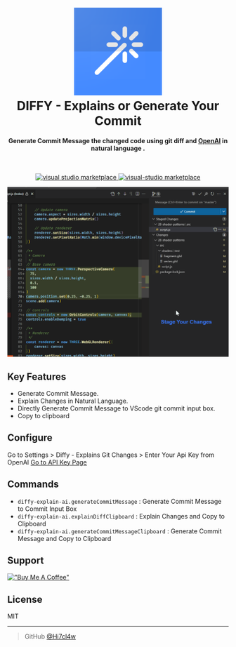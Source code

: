 <h1 align="center">
  <br> <a href="https://marketplace.visualstudio.com/items?itemName=hitclaw.diffy-explain-ai">
  <img src="https://raw.githubusercontent.com/Hi7cl4w/diffy-explain-ai/main/icons/icon_512.png" alt="DIFFY" width="200"></a>
  <br>
  DIFFY - Explains or Generate Your Commit
  <br>
</h1>

<h4 align="center">Generate Commit Message the changed code using git diff and <a href="https://openai.com/" target="_blank">OpenAI</a> in natural language .</h4>
<br>
<p align="center">
  <a href="https://marketplace.visualstudio.com/items?itemName=hitclaw.diffy-explain-ai">
    <img src="https://img.shields.io/visual-studio-marketplace/i/hitclaw.diffy-explain-ai?label=Visual%20Studio%20Marketplace&style=plastic"
         alt="visual studio marketplace">
  </a>
  <a href="#">
    <img src="https://img.shields.io/badge/License-MIT-blue"
         alt="visual-studio marketplace">
  </a>
</p>

![screenshot](https://raw.githubusercontent.com/Hi7cl4w/diffy-explain-ai/main/images/generate_commit.gif)

## Key Features

* Generate Commit Message.
* Explain Changes in Natural Language.
* Directly Generate Commit Message to VScode git commit input box.
* Copy to clipboard

## Configure

Go to Settings > Diffy - Explains Git Changes > Enter Your Api Key from OpenAI   [Go to API Key Page](https://beta.openai.com/account/api-keys)

## Commands

* `diffy-explain-ai.generateCommitMessage` : Generate Commit Message to Commit Input Box
* `diffy-explain-ai.explainDiffClipboard` : Explain Changes and Copy to Clipboard
* `diffy-explain-ai.generateCommitMessageClipboard` : Generate Commit Message and Copy to Clipboard

## Support

[!["Buy Me A Coffee"](https://www.buymeacoffee.com/assets/img/custom_images/orange_img.png)](https://www.buymeacoffee.com/manukn)

## License

MIT

---

> GitHub [@Hi7cl4w](https://github.com/Hi7cl4w) &nbsp;
